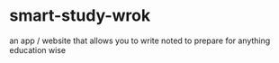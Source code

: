 # smart-study-wrok
an app / website that allows you to write noted to prepare for anything education wise
